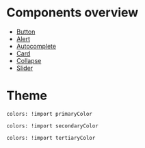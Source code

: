 # Components overview

- [Button](/components/itp-rcc-button/base)
- [Alert](/components/itp-rcc-alert/base)
- [Autocomplete](/components/itp-rcc-autocomplete/base)
- [Card](/components/itp-rcc-card/base)
- [Collapse](/components/itp-rcc-collapse/base)
- [Slider](/components/itp-rcc-slider/base)

# Theme

```color-palette|span-2
colors: !import primaryColor
```

```color-palette|span-2
colors: !import secondaryColor
```

```color-palette|span-2
colors: !import tertiaryColor
```
